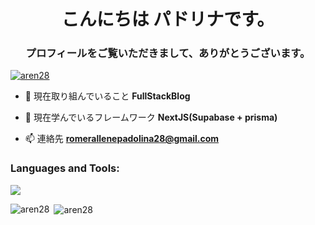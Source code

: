 <h1 align="center">こんにちは パドリナです。</h1>
<h3 align="center">プロフィールをご覧いただきまして、ありがとうございます。</h3>

<p align="left"> <a href="https://github.com/ryo-ma/github-profile-trophy"><img src="https://github-profile-trophy.vercel.app/?username=aren28" alt="aren28" /></a> </p>

- 🔭 現在取り組んでいること **FullStackBlog**

- 🌱 現在学んでいるフレームワーク **NextJS(Supabase + prisma)**

- 📫 連絡先 **romerallenepadolina28@gmail.com**

<p align="left">
</p>

<h3 align="left">Languages and Tools:</h3>
<p align="left">
  <a href="https://skillicons.dev">
    <img src="https://skillicons.dev/icons?i=react,redux,javascript,typescript,java,php,rust,redis,postgresql,mysql,graphql,cypress,jest,docker,figma,vercel,gcp,aws,git,github,gitlab," />
  </a>
</p>

<p><img align="left" src="https://github-readme-stats.vercel.app/api/top-langs?username=aren28&show_icons=true&locale=en&layout=compact" alt="aren28" /></p>

<p>&nbsp;<img align="center" src="https://github-readme-stats.vercel.app/api?username=aren28&show_icons=true&locale=en" alt="aren28" /></p>
